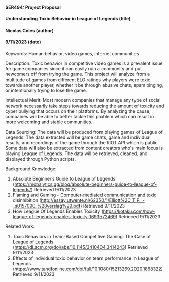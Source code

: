 #### SER494: Project Proposal
#### Understanding Toxic Behavior in League of Legends (title)
#### Nicolas Coles (author)
#### 9/11/2023 (date)

Keywords: Human behavior, video games, internet communities

Description: Toxic behavior in competitive video games is a prevalent issue for game companies since it can easily ruin a community and put newcomers off from trying the game. This project will analyze from a multitude of games from different ELO ratings why players were toxic towards another player, whether it be through abusive chats, spam pinging, or intentionally trying to lose the game. 

Intellectual Merit: Most modern companies that manage any type of social network necessarily take steps towards reducing the amount of toxicity and cyber bullying that occurs on their platforms. By analyzing the cause, companies will be able to better tackle this problem which can result in more welcoming and stable communities.

Data Sourcing: The data will be produced from playing games of League of Legends. The data extracted will be game chats, game and individual results, and recordings of the game through the RIOT API which is public. Some data will also be extracted from content creators who's main focus is playing League of Legends. The data will be retrieved, cleaned, and displayed through Python scripts.

Background Knowledge: 
1. Absolute Beginner’s Guide to League of Legends (https://mobalytics.gg/blog/absolute-beginners-guide-to-league-of-legends/) Retrieved 9/11/2023
2. Flaming and Gaming – Computer-mediated communication and toxic disinhibition (http://essay.utwente.nl/62350/1/Elliott%2C_T.P._-_s0157090_%28verslag%29.pdf) Retrieved 9/11/2023
3. How League Of Legends Enables Toxicity (https://kotaku.com/how-league-of-legends-enables-toxicity-1693572469) Retrieced 9/11/2023

Related Work: 
1. Toxic Behaviors in Team-Based Competitive Gaming: The Case of League of Legends (https://dl.acm.org/doi/abs/10.1145/3410404.3414243) Retrieved 9/11/2023
2. Effects of individual toxic behavior on team performance in League of Legends (https://www.tandfonline.com/doi/full/10.1080/15213269.2020.1868322) Retrieved 9/11/2023
